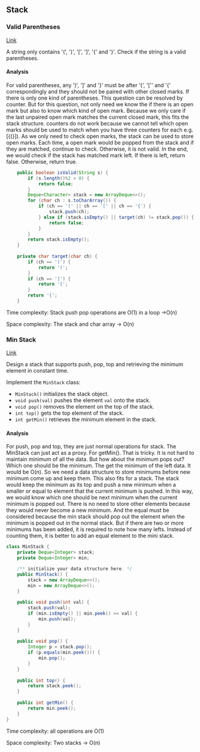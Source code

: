 ## Stack

### Valid Parentheses

[Link](https://leetcode.com/problems/valid-parentheses/)

A string only contains '(', ')', '[', ']', '{' and '}'. Check if the string is a valid parentheses.

#### Analysis

For valid parentheses, any ')', ']' and '}' must be after '(',  '['' and '{' correspondingly  and they should not be paired with other closed marks. If there is only one kind of parentheses. This question can be resolved by counter. But for this question, not only need we know the if there is an open mark but also to know which kind of open mark. Because we only care if the last unpaired open mark matches the current closed mark, this fits the stack structure. counters do not work because we cannot tell which open marks should be used to match when you have three counters for each e.g. [{(}]). As we only need to check open marks, the stack can be used to store open marks. Each time, a open mark would be popped from the stack and if they are matched, continue to check. Otherwise, it is not valid. In the end, we would check if the stack has matched mark left. If there is left, return false. Otherwise, return true. 

```java
    public boolean isValid(String s) {
        if (s.length()%2 > 0) {
            return false;
        }
        Deque<Character> stack = new ArrayDeque<>();
        for (char ch : s.toCharArray()) {
            if (ch == '(' || ch == '[' || ch == '{') {
                stack.push(ch);
            } else if (stack.isEmpty() || target(ch) != stack.pop()) {
                return false;
            }
        }
        return stack.isEmpty();
    }
    
    private char target(char ch) {
        if (ch == ')') {
            return '(';
        }
        if (ch == ']') {
            return '[';
        }
        return '{';
    }
```

Time complexity: Stack push pop operations are O(1) in a loop ->O(n)

Space complexity: The stack and char array -> O(n)

### Min Stack

[Link](https://leetcode.com/problems/min-stack/)

Design a stack that supports push, pop, top and retrieving the minimum element in constant time.

Implement the `MinStack` class:

- `MinStack()` initializes the stack object.
- `void push(val)` pushes the element `val` onto the stack.
- `void pop()` removes the element on the top of the stack.
- `int top()` gets the top element of the stack.
- `int getMin()` retrieves the minimum element in the stack.

#### Analysis

For push, pop and top, they are just normal operations for stack. The MinStack can just act as a proxy. For getMin(). That is tricky. It is not hard to maintain minimum of all the data. But how about the minimum pops out? Which one should be the minimum. The get the minimum of the left data. It would be O(n). So we need a data structure to store minimums before new minimum come up and keep them. This also fits for a stack. The stack would keep the minimum as its top and push a new minimum when a smaller or equal to element that the current minimum is pushed. In this way, we would know which one should be next minimum when the current minimum is popped out. There is no need to store other elements because they would never become a new minimum. And the equal must be considered because the min stack should pop out the element when the minimum is popped out in the normal stack. But if there are two or more minimums has been added, it is required to note how many lefts. Instead of counting them, it is better to add an equal element to the mini stack.

```java
class MinStack {
    private Deque<Integer> stack;
    private Deque<Integer> min;

    /** initialize your data structure here. */
    public MinStack() {
        stack = new ArrayDeque<>();
        min = new ArrayDeque<>();
    }
    
    public void push(int val) {
        stack.push(val);
        if (min.isEmpty() || min.peek() >= val) {
            min.push(val);
        } 
    }
    
    public void pop() {
        Integer p = stack.pop();
        if (p.equals(min.peek())) {
            min.pop();
        }
    }
    
    public int top() {
        return stack.peek();
    }
    
    public int getMin() {
        return min.peek();
    }
}
```

Time complexity: all operations are O(1)

Space complexity: Two stacks -> O(n)
